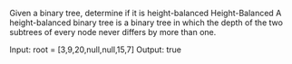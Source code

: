 Given a binary tree, determine if it is 
height-balanced
Height-Balanced
A height-balanced binary tree is a binary tree in which the depth of the two subtrees of every node never differs by more than one.



Input: root = [3,9,20,null,null,15,7]
Output: true